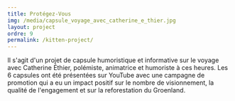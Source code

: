 ```yaml
---
title: Protégez-Vous
img: /media/capsule_voyage_avec_catherine_e_thier.jpg
layout: project
ordre: 9
permalink: /kitten-project/
---
```

Il s'agit d'un projet de capsule humoristique et informative sur le voyage avec Catherine Éthier, polémiste, animatrice et humoriste à ces heures. Les 6 capsules ont été présentées sur YouTube avec une campagne de promotion qui a eu un impact positif sur le nombre de visionnement, la qualité de l'engagement et sur la reforestation du Groenland.